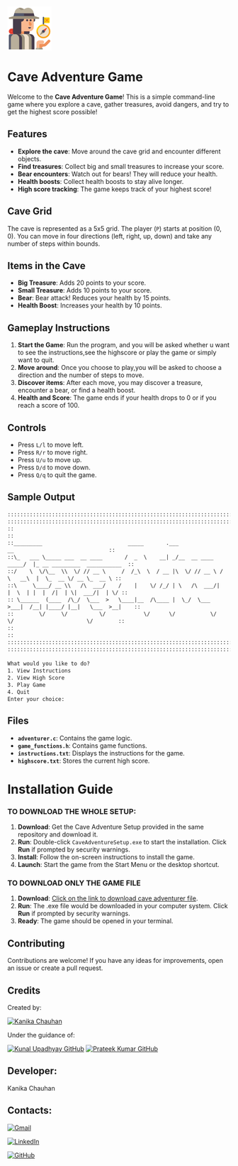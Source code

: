 ![cave](https://github.com/Kanika1305/Cave-Adventurer/blob/main/icons8-adventurer-100.png)
# Cave Adventure Game

Welcome to the **Cave Adventure Game**! This is a simple command-line game where you explore a cave, gather treasures, avoid dangers, and try to get the highest score possible!

## Features

- **Explore the cave**: Move around the cave grid and encounter different objects.
- **Find treasures**: Collect big and small treasures to increase your score.
- **Bear encounters**: Watch out for bears! They will reduce your health.
- **Health boosts**: Collect health boosts to stay alive longer.
- **High score tracking**: The game keeps track of your highest score!

## Cave Grid
The cave is represented as a 5x5 grid. The player (`P`) starts at position (0, 0). You can move in four directions (left, right, up, down) and take any number of steps within bounds.

## Items in the Cave

- **Big Treasure**: Adds 20 points to your score.
- **Small Treasure**: Adds 10 points to your score.
- **Bear**: Bear attack! Reduces your health by 15 points.
- **Health Boost**: Increases your health by 10 points.

## Gameplay Instructions

1. **Start the Game**: Run the program, and you will be asked whether u want to see the instructions,see the highscore or play the game or 
   simply want to quit.
2. **Move around**: Once you choose to play,you will be asked to choose a direction and the number of steps to move.
3. **Discover items**: After each move, you may discover a treasure, encounter a bear, or find a health boost.
4. **Health and Score**: The game ends if your health drops to 0 or if you reach a score of 100.

## Controls

- Press `L/l` to move left.
- Press `R/r` to move right.
- Press `U/u` to move up.
- Press `D/d` to move down.
- Press `Q/q` to quit the game.

## Sample Output
```
::::::::::::::::::::::::::::::::::::::::::::::::::::::::::::::::::::::::::::::::::::::::::::::::::::::::::::
::::::::::::::::::::::::::::::::::::::::::::::::::::::::::::::::::::::::::::::::::::::::::::::::::::::::::::
::                                                                                                        ::
::_________                           _____       .___                    __                              ::
::\_   ___ \_____ ___  __ ____       /  _  \    __| _/__  __ ____   _____/  |_ __ _________  ___________  ::
::/    \  \/\__  \\  \/ // __ \     /  /_\  \  / __ |\  \/ // __ \ /    \   __\  |  \_  __ \/ __ \_  __ \ ::
::\     \____/ __ \\   /\  ___/    /    |    \/ /_/ | \   /\  ___/|   |  \  | |  |  /|  | \|  ___/|  | \/ ::
:: \______  (____  /\_/  \___  >   \____|__  /\____ |  \_/  \___  >___|  /__| |____/ |__|   \___  >__|    ::
::        \/     \/          \/            \/      \/           \/     \/                       \/        ::
::                                                                                                        ::
::::::::::::::::::::::::::::::::::::::::::::::::::::::::::::::::::::::::::::::::::::::::::::::::::::::::::::
::::::::::::::::::::::::::::::::::::::::::::::::::::::::::::::::::::::::::::::::::::::::::::::::::::::::::::

What would you like to do?
1. View Instructions
2. View High Score
3. Play Game
4. Quit
Enter your choice: 
```

## Files

- **`adventurer.c`**: Contains the game logic.
- **`game_functions.h`**: Contains game functions.
- **`instructions.txt`**: Displays the instructions for the game.
- **`highscore.txt`**: Stores the current high score.

# Installation Guide

 ### TO DOWNLOAD THE WHOLE SETUP:
 
1. **Download**: Get the Cave Adventure Setup provided in the same repository and download it.
2. **Run**: Double-click `CaveAdventureSetup.exe` to start the installation. Click **Run** if prompted by security warnings.
3. **Install**: Follow the on-screen instructions to install the game.
4. **Launch**: Start the game from the Start Menu or the desktop shortcut.


### TO DOWNLOAD ONLY THE GAME FILE
1. **Download**: [Click on the link to download cave adventurer file](https://github.com/Kanika1305/Cave-Adventurer/releases/download/v1/adventurer.exe).
2. **Run**: The .exe file would be downloaded in your computer system. Click **Run** if prompted by security warnings.
3. **Ready**: The game should  be opened in your terminal.



## Contributing

Contributions are welcome! If you have any ideas for improvements, open an issue or create a pull request.

## Credits
Created by:

[![Kanika Chauhan](https://img.shields.io/badge/Kanika_Chauhan-GitHub-00F79?logo=github&logoColor=white&style=for-the-badge)](https://github.com/Kanika1305) 

Under the guidance of:


[![Kunal Upadhyay GitHub](https://img.shields.io/badge/Kunal_Upadhyay-GitHub-red?logo=github&style=for-the-badge)](https://github.com/Kunal-Upadhyay)               [![Prateek Kumar GitHub](https://img.shields.io/badge/Prateek_Kumar-GitHub-red?logo=github&style=for-the-badge)](https://github.com/geeekdude)





## Developer:
Kanika Chauhan

## Contacts:

[![Gmail](https://img.shields.io/badge/-Gmail-D14836?logo=gmail&logoColor=white&style=for-the-badge)](mailto:kanika13c@gmail.com)


[![LinkedIn](https://img.shields.io/badge/-LinkedIn-blue?logo=linkedin&logoColor=white&style=for-the-badge)](https://www.linkedin.com/in/kanika-chauhandb13/)

[![GitHub](https://img.shields.io/badge/-GitHub-181717?logo=github&logoColor=white&style=for-the-badge)](https://github.com/Kanika1305)



